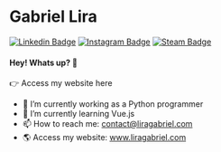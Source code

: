# Gabriel Lira
[![Linkedin Badge](https://img.shields.io/badge/-LinkedIn-blue?style=flat-square&logo=Linkedin&logoColor=white&link=https://www.linkedin.com/in/liragabriels/)](https://www.linkedin.com/in/liragabriels/)
[![Instagram Badge](https://img.shields.io/badge/-Instagram-red?style=flat-square&logo=Instagram&logoColor=white&link=https://www.instagram.com/liragabriels/)](https://www.instagram.com/liragabriels/)
[![Steam Badge](https://img.shields.io/badge/-Steam-grey?style=flat-square&logo=Steam&logoColor=white&link=https://steamcommunity.com/id/liragabriel/)](https://steamcommunity.com/id/liragabriel/)

#### Hey! Whats up? 👋
👉 <pa href="http://liragabriel.com/">Access my website here<a>

- 🐍 I’m currently working as a Python programmer
- 🌱 I’m currently learning Vue.js
- 📫 How to reach me: contact@liragabriel.com
- 🌎 Access my website: www.liragabriel.com

